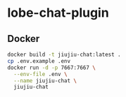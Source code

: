 # lobe-chat-plugin

## Docker
```bash
docker build -t jiujiu-chat:latest .
cp .env.example .env
docker run -d -p 7667:7667 \
  --env-file .env \
  --name jiujiu-chat \
  jiujiu-chat
```
